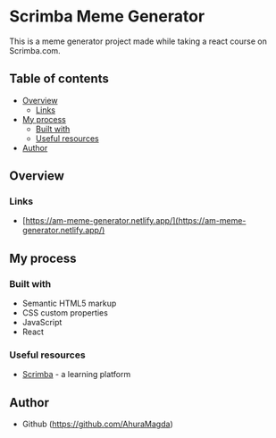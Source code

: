 # Scrimba Meme Generator
This is a meme generator project made while taking a react course on Scrimba.com.

## Table of contents
- [Overview](#overview)
  - [Links](#links)
- [My process](#my-process)
  - [Built with](#built-with)
  - [Useful resources](#useful-resources)
- [Author](#author)


## Overview
### Links
- [https://am-meme-generator.netlify.app/](https://am-meme-generator.netlify.app/)

## My process
### Built with
- Semantic HTML5 markup
- CSS custom properties
- JavaScript
- React

### Useful resources
- [Scrimba](https://scrimba.com/) - a learning platform

## Author
- Github (https://github.com/AhuraMagda)
